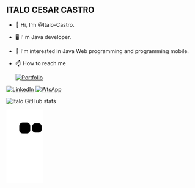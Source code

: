 ## ITALO CESAR CASTRO

-  👋 Hi, I’m @Italo-Castro.
-  🖥  I' m Java developer.
-  👀 I'm interested in Java Web programming and  programming mobile.
-  📫 How to reach me 

    [![Portfolio](https://img.shields.io/website-up-down-green-red/http/monip.org.svg)](https://peppy-creponne-dd78f7.netlify.app)
  
[![LinkedIn](https://img.shields.io/badge/LinkedIn-0077B5?style=for-the-badge&logo=linkedin&logoColor=white)](https://www.linkedin.com/in/italo-castro-/)
[![WtsApp](https://img.shields.io/badge/WhatsApp-25D366?style=for-the-badge&logo=whatsapp&logoColor=white)](https://api.whatsapp.com/send?phone=+55%2037%209808-9731&text=HelloItalo)


![Italo GitHub stats](https://github-readme-stats.vercel.app/api?username=Italo-Castro&show_icons=true&theme=radical)

![Snake animation](https://github.com/Italo-Castro/Italo-Castro/blob/output/github-contribution-grid-snake.svg)
